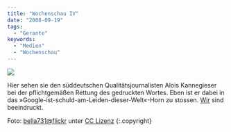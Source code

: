 ```yaml
---
title: "Wochenschau IV"
date: "2008-09-19"
tags:
  - "Gerante"
keywords:
  - "Medien"
  - "Wochenschau"
---
```


[![](/img/codecandies/ZZ7E0F5F7C.jpg)](http://www.flickr.com/photos/35144704@N00/88083020/)

Hier sehen sie den süddeutschen Qualitätsjournalisten Alois Kannegieser bei der pflichtgemäßen Rettung des gedruckten Wortes. Eben ist er dabei in das »Google-ist-schuld-am-Leiden-dieser-Welt«-Horn zu stossen. [Wir](http://anmutunddemut.de/taxonomy/term/3889) sind beeindruckt.

Foto: [bella731@flickr](http://www.flickr.com/photos/35144704@N00/88083020/) unter [CC Lizenz](https://creativecommons.org/licenses/by/2.0/) {:.copyright}
